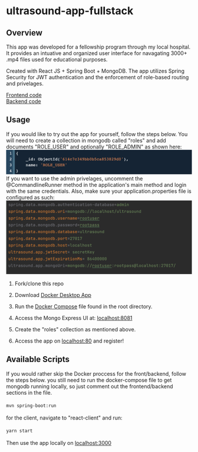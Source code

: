 # ultrasound-app-fullstack

## Overview
This app was developed for a fellowship program through my local hospital. It provides an intuative and organized user interface for navagating 3000+ .mp4 files used for educational purposes. 

Created with React JS + Spring Boot + MongoDB. The app utilizes Spring Security for JWT authentication and the enforcement of role-based routing and privelages.

[Frontend code](https://github.com/CalebTracey/ultrasound-app-fullstack/tree/main/src/main/react-client)
<br />
[Backend code](https://github.com/CalebTracey/ultrasound-app-fullstack/tree/main/src/main/java/com/ultrasound/app)

## Usage
If you would like to try out the app for yourself, follow the steps below. You will need to create a collection in mongodb called "roles" and add documents "ROLE_USER" and optionally "ROLE_ADMIN" as shown here:
<img src=./document-example.png />
<br />
If you want to use the admin privelages, uncomment the @CommandlineRunner method in the application's main method and login with the same credentials.
Also, make sure your application.properties file is configured as such:
<img src=./app.properties-example-local.png />

1. Fork/clone this repo

2. Download [Docker Desktop App](https://www.docker.com/products/docker-desktop)

3. Run the [Docker Compose](./docker-compose.yaml) file found in the root directory.

4. Access the Mongo Express UI at: [localhost:8081](http://localhost:8081/)

5. Create the "roles" collection as mentioned above.

6. Access the app on [localhost:80](http://localhost:80/) and register!

## Available Scripts
If you would rather skip the Docker proccess for the front/backend, follow the steps below. you still need to run the docker-compose file to get mongodb running locally, so just comment out the frontend/backend sections in the file.
<br />
<br />
`mvn spring-boot:run`
<br />
<br />
for the client, navigate to "react-client" and run:
<br />
<br />
`yarn start`
<br />
<br />
Then use the app locally on [localhost:3000](http://localhost:3000/)
<br />
<br />
